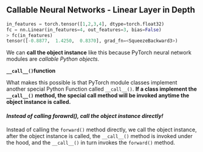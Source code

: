 ## Callable Neural Networks - Linear Layer in Depth

```python
in_features = torch.tensor([1,2,3,4], dtype=torch.float32)
fc = nn.Linear(in_features=4, out_features=3, bias=False)
> fc(in_features)
tensor([-0.8877,  1.4250,  0.8370], grad_fn=<SqueezeBackward3>)
```

We can **call the object instance** like this because PyTorch neural network modules are *callable Python objects*.

**`__call__()`function**

What makes this possible is that PyTorch module classes implement another special Python Function called `__call__()`. **If a class implement the `__call__()` method, the special call method will be invoked anytime the object instance is called.**

#### *Instead of calling forawrd(), call the object instance directly!*

Instead of calling the `forward()` method directly, we call the object instance, after the object instance is called, the `__call__()` method is invoked under the hood, and the `__call__()` in turn invokes the `forward()` method.



